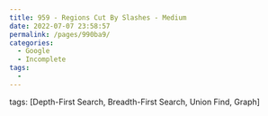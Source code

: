 ```yaml
---
title: 959 - Regions Cut By Slashes - Medium
date: 2022-07-07 23:58:57
permalink: /pages/990ba9/
categories:
  - Google
  - Incomplete
tags:
  - 
---
```

tags: [Depth-First Search, Breadth-First Search, Union Find, Graph]